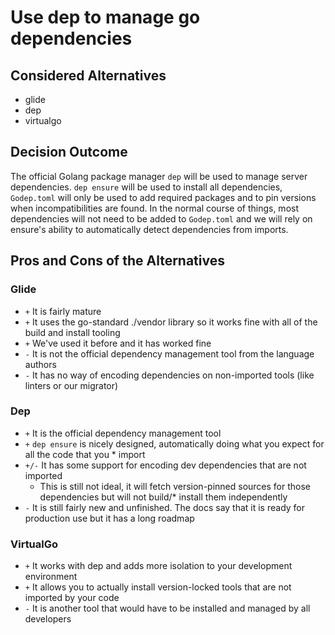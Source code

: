 # Use dep to manage go dependencies

## Considered Alternatives

* glide
* dep
* virtualgo

## Decision Outcome

The official Golang package manager `dep` will be used to manage server dependencies. `dep ensure` will be used to install all dependencies, `Godep.toml` will only be used to add required packages and to pin versions when incompatibilities are found. In the normal course of things, most dependencies will not need to be added to `Godep.toml` and we will rely on ensure's ability to automatically detect dependencies from imports.

## Pros and Cons of the Alternatives

### Glide

* `+` It is fairly mature
* `+` It uses the go-standard ./vendor library so it works fine with all of the build and install tooling
* `+` We've used it before and it has worked fine
* `-` It is not the official dependency management tool from the language authors
* `-` It has no way of encoding dependencies on non-imported tools (like linters or our migrator)

### Dep

* `+` It is the official dependency management tool
* `+` `dep ensure` is nicely designed, automatically doing what you expect for all the code that you * import
* `+/-` It has some support for encoding dev dependencies that are not imported
  * This is still not ideal, it will fetch version-pinned sources for those dependencies but will not build/* install them independently
* `-` It is still fairly new and unfinished. The docs say that it is ready for production use but it has a long roadmap

### VirtualGo

* `+` It works with dep and adds more isolation to your development environment
* `+` It allows you to actually install version-locked tools that are not imported by your code
* `-` It is another tool that would have to be installed and managed by all developers
